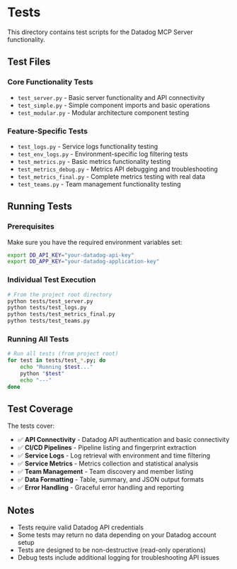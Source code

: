 # Tests

This directory contains test scripts for the Datadog MCP Server functionality.

## Test Files

### Core Functionality Tests
- `test_server.py` - Basic server functionality and API connectivity
- `test_simple.py` - Simple component imports and basic operations
- `test_modular.py` - Modular architecture component testing

### Feature-Specific Tests
- `test_logs.py` - Service logs functionality testing
- `test_env_logs.py` - Environment-specific log filtering tests
- `test_metrics.py` - Basic metrics functionality testing
- `test_metrics_debug.py` - Metrics API debugging and troubleshooting
- `test_metrics_final.py` - Complete metrics testing with real data
- `test_teams.py` - Team management functionality testing

## Running Tests

### Prerequisites
Make sure you have the required environment variables set:
```bash
export DD_API_KEY="your-datadog-api-key"
export DD_APP_KEY="your-datadog-application-key"
```

### Individual Test Execution
```bash
# From the project root directory
python tests/test_server.py
python tests/test_logs.py
python tests/test_metrics_final.py
python tests/test_teams.py
```

### Running All Tests
```bash
# Run all tests (from project root)
for test in tests/test_*.py; do
    echo "Running $test..."
    python "$test"
    echo "---"
done
```

## Test Coverage

The tests cover:
- ✅ **API Connectivity** - Datadog API authentication and basic connectivity
- ✅ **CI/CD Pipelines** - Pipeline listing and fingerprint extraction
- ✅ **Service Logs** - Log retrieval with environment and time filtering
- ✅ **Service Metrics** - Metrics collection and statistical analysis
- ✅ **Team Management** - Team discovery and member listing
- ✅ **Data Formatting** - Table, summary, and JSON output formats
- ✅ **Error Handling** - Graceful error handling and reporting

## Notes

- Tests require valid Datadog API credentials
- Some tests may return no data depending on your Datadog account setup
- Tests are designed to be non-destructive (read-only operations)
- Debug tests include additional logging for troubleshooting API issues